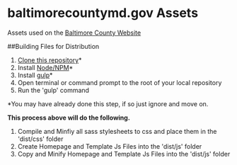 # baltimorecountymd.gov Assets
Assets used on the [Baltimore County Website](https://www.baltimorecountymd.gov/index.html)

##Building Files for Distribution
1. [Clone this repository](https://help.github.com/articles/working-with-repositories/)*
2. Install [Node/NPM](https://nodejs.org/download/)*
3. Install [gulp](https://github.com/gulpjs/gulp/blob/master/docs/getting-started.md)*
4. Open terminal or command prompt to the root of your local repository
5. Run the 'gulp' command

*You may have already done this step, if so just ignore and move on.

**This process above will do the following.**

1. Compile and Minfiy all sass stylesheets to css and place them in the 'dist/css' folder
2. Create Homepage and Template Js Files into the 'dist/js' folder
3. Copy and Minify Homepage and Template Js Files into the 'dist/js' folder